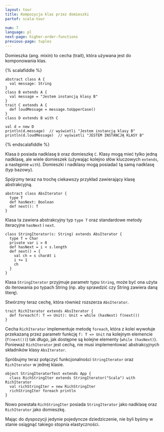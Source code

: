 ```yaml
---
layout: tour
title: Kompozycja klas przez domieszki
partof: scala-tour

num: 7
language: pl
next-page: higher-order-functions
previous-page: tuples
---
```


Domieszka (ang. mixin) to cecha (trait), która używana jest do komponowania klas.

{% scalafiddle %}
```tut
abstract class A {
  val message: String
}
class B extends A {
  val message = "Jestem instancją klasy B"
}
trait C extends A {
  def loudMessage = message.toUpperCase()
}
class D extends B with C

val d = new D
println(d.message)  // wyświetli "Jestem instancją klasy B"
println(d.loudMessage)  // wyświetli "JESTEM INSTANCJĄ KLASY B"
```
{% endscalafiddle %}

Klasa `D` posiada nadklasę `B` oraz domieszkę `C`.
Klasy mogą mieć tylko jedną nadklasę, ale wiele domieszek (używając kolejno słów kluczowych `extends`, a następnie `with`).
Domieszki i nadklasy mogą posiadać tą samą nadklasę (typ bazowy).

Spójrzmy teraz na trochę ciekawszy przykład zawierający klasę abstrakcyjną.

```tut
abstract class AbsIterator {
  type T
  def hasNext: Boolean
  def next(): T
}
```

Klasa ta zawiera abstrakcyjny typ `type T` oraz standardowe metody iteracyjne `hasNext` i `next`.

```tut
class StringIterator(s: String) extends AbsIterator {
  type T = Char
  private var i = 0
  def hasNext = i < s.length
  def next() = {
    val ch = s charAt i
    i += 1
    ch
  }
}
```

Klasa `StringIterator` przyjmuje parametr typu `String`, może być ona użyta do iterowania po typach String (np. aby sprawdzić czy String zawiera daną literę).

Stwórzmy teraz cechę, która również rozszerza `AbsIterator`.

```tut
trait RichIterator extends AbsIterator {
  def foreach(f: T => Unit): Unit = while (hasNext) f(next())
}
```

Cecha `RichIterator` implementuje metodę `foreach`, która z kolei wywołuje przekazaną przez parametr funkcję `f: T => Unit` na kolejnym elemencie (`f(next())`) tak długo, jak dostępne są kolejne elementy (`while (hasNext)`).
Ponieważ `RichIterator` jest cechą, nie musi implementować abstrakcyjnych składników klasy `AbsIterator`.

Spróbujmy teraz połączyć funkcjonalności `StringIterator` oraz `RichIterator` w jednej klasie.

```tut
object StringIteratorTest extends App {
  class RichStringIter extends StringIterator("Scala") with RichIterator
  val richStringIter = new RichStringIter
  richStringIter foreach println
}
```

Nowo powstała `RichStringIter` posiada `StringIterator` jako nadklasę oraz `RichIterator` jako domieszkę.

Mając do dyspozycji jedynie pojedyncze dziedziczenie, nie byli byśmy w stanie osiągnąć takiego stopnia elastyczności.
